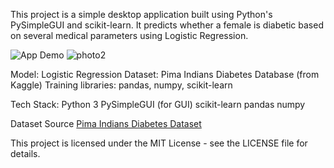 This project is a simple desktop application built using Python's PySimpleGUI and scikit-learn.
It predicts whether a female is diabetic based on several medical parameters using Logistic Regression.

![App Demo](https://imgur.com/a/cUHCcoE.gif)
![photo2](https://imgur.com/a/IIDxe2E)

Model: Logistic Regression
Dataset: Pima Indians Diabetes Database (from Kaggle)
Training libraries: pandas, numpy, scikit-learn

Tech Stack:
Python 3
PySimpleGUI (for GUI)
scikit-learn
pandas
numpy

Dataset Source
[Pima Indians Diabetes Dataset](https://www.kaggle.com/datasets/uciml/pima-indians-diabetes-database)

This project is licensed under the MIT License - see the LICENSE file for details.
